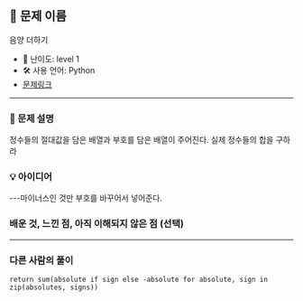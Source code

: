## 📘 문제 이름

음양 더하기

- 🧩 난이도: level 1
- 🛠 사용 언어: Python
- [문제링크](https://school.programmers.co.kr/learn/courses/30/lessons/76501)

---

### 🧠 문제 설명

정수들의 절대값을 담은 배열과 부호를 담은 배열이 주어진다. 실제 정수들의 합을 구하라

### 💡 아이디어

---마이너스인 것만 부호를 바꾸어서 넣어준다.

### 배운 것, 느낀 점, 아직 이해되지 않은 점 (선택)

---

### 다른 사람의 풀이

`return sum(absolute if sign else -absolute for absolute, sign in zip(absolutes, signs))`
